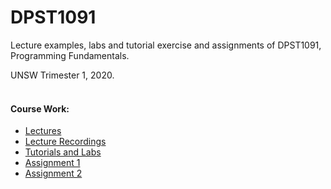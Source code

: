 # DPST1091

Lecture examples, labs and tutorial exercise and assignments of DPST1091, Programming Fundamentals.  

UNSW Trimester 1, 2020.  
&nbsp;
#### Course  Work:
* [Lectures](https://webcms3.cse.unsw.edu.au/DPST1091/20T1/resources/39956)  
* [Lecture Recordings](https://moodle.telt.unsw.edu.au/course/view.php?id=50181)
* [Tutorials and Labs](https://webcms3.cse.unsw.edu.au/DPST1091/20T1/resources/40050)  
* [Assignment 1](https://cgi.cse.unsw.edu.au/~dp1091/20T1/assignments/ass1/index.html)  
* [Assignment 2](https://cgi.cse.unsw.edu.au/~dp1091/19T2/assignments/ass2.html)
